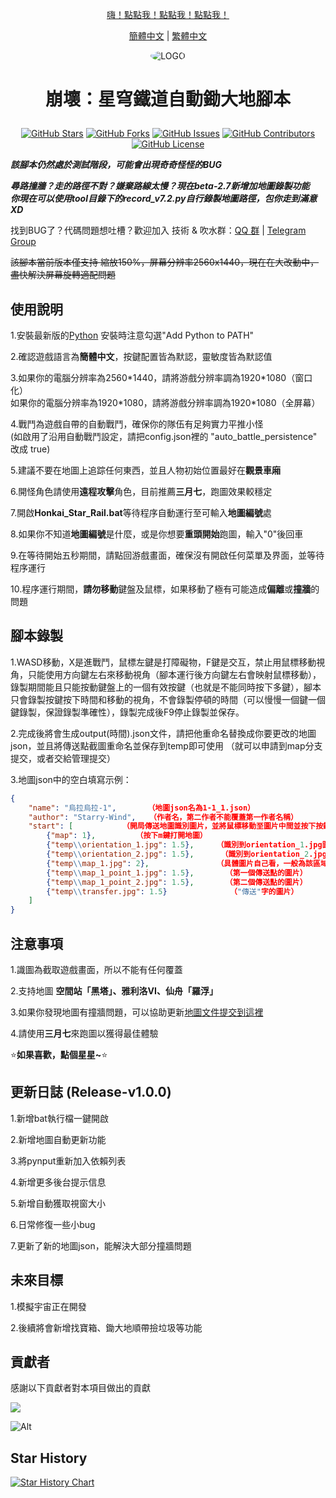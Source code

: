 <div align="center">

[嗨！點點我！點點我！點點我！](#使用說明)

[簡體中文](README.md) | [繁體中文](README_CHT.md)
 
<img alt="LOGO" src="https://github.com/Starry-Wind/Honkai-Star-Rail/blob/map/temp/love!.png" style="border-radius:50%">

<h1 align="center">

崩壞：星穹鐵道自動鋤大地腳本

</h1>
 
[![GitHub Stars](https://img.shields.io/github/stars/Starry-Wind/Honkai-Star-Rail?style=flat-square)](https://github.com/Starry-Wind/Honkai-Star-Rail/stargazers)
[![GitHub Forks](https://img.shields.io/github/forks/Starry-Wind/Honkai-Star-Rail?style=flat-square)](https://github.com/Starry-Wind/Honkai-Star-Rail/network)
[![GitHub Issues](https://img.shields.io/github/issues/Starry-Wind/Honkai-Star-Rail?style=flat-square)](https://github.com/Starry-Wind/Honkai-Star-Rail/issues)
[![GitHub Contributors](https://img.shields.io/github/contributors/Starry-Wind/Honkai-Star-Rail?style=flat-square)](https://github.com/Starry-Wind/Honkai-Star-Rail/graphs/contributors)
[![GitHub License](https://img.shields.io/github/license/Starry-Wind/Honkai-Star-Rail?style=flat-square)](https://github.com/Starry-Wind/Honkai-Star-Rail/blob/main/LICENSE)
</div>

*****該腳本仍然處於測試階段，可能會出現奇奇怪怪的BUG*****

***尋路撞牆？走的路徑不對？嫌棄路線太慢？現在beta-2.7新增加地圖錄製功能***<br>
***你現在可以使用tool目錄下的record_v7.2.py自行錄製地圖路徑，包你走到滿意 XD***

找到BUG了？代碼問題想吐槽？歡迎加入 技術 & 吹水群：[QQ 群](https://qm.qq.com/cgi-bin/qm/qr?k=xdCO46fHlVcY7D2L7elXzqcxL3nyTGnW&jump_from=webapi&authKey=uWZooQ2szv+nG/re7luCKn8LW1KibSb0vvi0FycA45Mglm5AGM1GP2iJ+SiWmDwg) | [Telegram Group](https://t.me/+yeQEhnuT9O41NDM1)<br>

~~該腳本當前版本僅支持 縮放150%，屏幕分辨率2560x1440，現在在大改動中，盡快解決屏幕旋轉適配問題~~

## 使用說明

1.安裝最新版的[Python](https://www.python.org) 安裝時注意勾選"Add Python to PATH"

2.確認遊戲語言為**簡體中文**，按鍵配置皆為默認，靈敏度皆為默認值

3.如果你的電腦分辨率為2560\*1440，請將游戲分辨率調為1920\*1080（窗口化）<br>
  如果你的電腦分辨率為1920\*1080，請將游戲分辨率調為1920\*1080（全屏幕）
   
4.戰鬥為遊戲自帶的自動戰鬥，確保你的隊伍有足夠實力平推小怪<br>
   (如啟用了沿用自動戰鬥設定，請把config.json裡的 "auto_battle_persistence" 改成 true) 

5.建議不要在地圖上追踪任何東西，並且人物初始位置最好在**觀景車廂**

6.開怪角色請使用**遠程攻擊**角色，目前推薦**三月七**，跑圖效果較穩定

7.開啟**Honkai_Star_Rail.bat**等待程序自動運行至可輸入**地圖編號**處

8.如果你不知道**地圖編號**是什麼，或是你想要**重頭開始**跑圖，輸入"0"後回車

9.在等待開始五秒期間，請點回游戲畫面，確保沒有開啟任何菜單及界面，並等待程序運行

10.程序運行期間，**請勿移動**鍵盤及鼠標，如果移動了極有可能造成**偏離**或**撞牆**的問題

## 腳本錄製

1.WASD移動，X是進戰鬥，鼠標左鍵是打障礙物，F鍵是交互，禁止用鼠標移動視角，只能使用方向鍵左右來移動視角（腳本運行後方向鍵左右會映射鼠標移動），錄製期間能且只能按動鍵盤上的一個有效按鍵（也就是不能同時按下多鍵），腳本只會錄製按鍵按下時間和移動的視角，不會錄製停頓的時間（可以慢慢一個鍵一個鍵錄製，保證錄製準確性），錄製完成後F9停止錄製並保存。

2.完成後將會生成output(時間).json文件，請把他重命名替換成你要更改的地圖json，並且將傳送點截圖重命名並保存到temp即可使用 （就可以申請到map分支提交，或者交給管理提交）

3.地圖json中的空白填寫示例：
```json
{
    "name": "烏拉烏拉-1",       （地圖json名為1-1_1.json）
    "author": "Starry-Wind",   （作者名，第二作者不能覆蓋第一作者名稱）
    "start": [           （開局傳送地圖識別圖片，並將鼠標移動至圖片中間並按下按鍵）
        {"map": 1},         （按下m鍵打開地圖）
        {"temp\\orientation_1.jpg": 1.5},     （識別到orientation_1.jpg圖片後，將鼠標移動至圖片中間並按下按鍵）
        {"temp\\orientation_2.jpg": 1.5},      （識別到orientation_2.jpg圖片後，將鼠標移動至圖片中間並按下按鍵）
        {"temp\\map_1.jpg": 2},               （具體圖片自己看，一般為該區域名"烏拉烏拉"的地圖文字）
        {"temp\\map_1_point_1.jpg": 1.5},       （第一個傳送點的圖片）
        {"temp\\map_1_point_2.jpg": 1.5},       （第二個傳送點的圖片）
        {"temp\\transfer.jpg": 1.5}              （"傳送"字的圖片）
    ]
}
```
 
## 注意事項
 
1.識圖為截取遊戲畫面，所以不能有任何覆蓋
 
2.支持地圖 **空間站「黑塔」、雅利洛VI、仙舟「羅浮」**

3.如果你發現地圖有撞牆問題，可以協助更新[地圖文件提交到這裡](https://github.com/Starry-Wind/Honkai-Star-Rail/tree/map)

4.請使用**三月七**來跑圖以獲得最佳體驗

⭐**如果喜歡，點個星星~**⭐

## 更新日誌 (Release-v1.0.0)

1.新增bat執行檔一鍵開啟

2.新增地圖自動更新功能

3.將pynput重新加入依賴列表

4.新增更多後台提示信息

5.新增自動獲取視窗大小

6.日常修復一些小bug

7.更新了新的地圖json，能解決大部分撞牆問題

## 未來目標

1.模擬宇宙正在開發

2.後續將會新增找寶箱、鋤大地順帶撿垃圾等功能

## 貢獻者

感謝以下貢獻者對本項目做出的貢獻

<a href="https://github.com/Starry-Wind/Honkai-Star-Rail/graphs/contributors">

  <img src="https://contrib.rocks/image?repo=Starry-Wind/Honkai-Star-Rail" />

</a>

![Alt](https://repobeats.axiom.co/api/embed/79d87540c597fc0b30893860e7b92da60c555fa9.svg "Repobeats analytics image")

## Star History

[![Star History Chart](https://api.star-history.com/svg?repos=Starry-Wind/Honkai-Star-Rail&type=Date)](https://star-history.com/#Starry-Wind/Honkai-Star-Rail&Date)